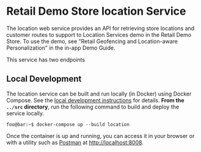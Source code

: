 # Retail Demo Store location Service

The location web service provides an API for retrieving store locations and 
customer routes to support to Location Services demo in the Retail Demo Store.
To use the demo, see "Retail Geofencing and Location-aware Personalization"
in the in-app Demo Guide.  

This service has two endpoints

## Local Development

The location service can be built and run locally (in Docker) using Docker Compose. See the [local development instructions](../) for details. **From the `../src` directory**, run the following command to build and deploy the service locally.

```console
foo@bar:~$ docker-compose up --build location
```

Once the container is up and running, you can access it in your browser or with a utility such as [Postman](https://www.postman.com/) at [http://localhost:8008](http://localhost:8009).
